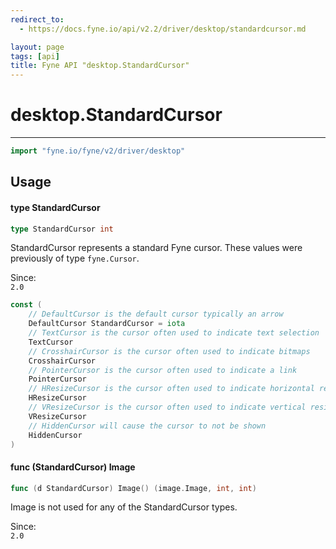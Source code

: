 ```yaml
---
redirect_to:
  - https://docs.fyne.io/api/v2.2/driver/desktop/standardcursor.md

layout: page
tags: [api]
title: Fyne API "desktop.StandardCursor"
---
```



# desktop.StandardCursor
---
```go
import "fyne.io/fyne/v2/driver/desktop"
```

## Usage

#### type StandardCursor

```go
type StandardCursor int
```

StandardCursor represents a standard Fyne cursor. These values were previously of type `fyne.Cursor`.


<div class="since">Since: <code>
2.0</code></div>

```go
const (
	// DefaultCursor is the default cursor typically an arrow
	DefaultCursor StandardCursor = iota
	// TextCursor is the cursor often used to indicate text selection
	TextCursor
	// CrosshairCursor is the cursor often used to indicate bitmaps
	CrosshairCursor
	// PointerCursor is the cursor often used to indicate a link
	PointerCursor
	// HResizeCursor is the cursor often used to indicate horizontal resize
	HResizeCursor
	// VResizeCursor is the cursor often used to indicate vertical resize
	VResizeCursor
	// HiddenCursor will cause the cursor to not be shown
	HiddenCursor
)
```

#### func (StandardCursor) Image

```go
func (d StandardCursor) Image() (image.Image, int, int)
```
Image is not used for any of the StandardCursor types.


<div class="since">Since: <code>
2.0</code></div>
